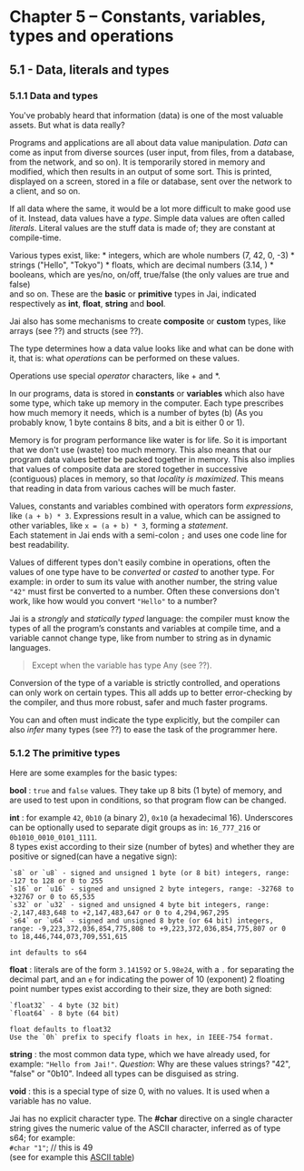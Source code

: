 # Chapter 5 – Constants, variables, types and operations

## 5.1 - Data, literals and types

### 5.1.1 Data and types
You've probably heard that information (data) is one of the most valuable assets. But what is data really? 

Programs and applications are all about data value manipulation. _Data_ can come as input from diverse sources (user input, from files, from a database, from the network, and so on). It is temporarily stored in memory and modified, which then results in an output of some sort. This is printed, displayed on a screen, stored in a file or database, sent over the network to a client, and so on.  

If all data where the same, it would be a lot more difficult to make good use of it. Instead, data values have a _type_. Simple data values are often called _literals_. Literal values are the stuff data is made of; they are constant at compile-time.
  

Various types exist, like:
    * integers, which are whole numbers (7, 42, 0, -3)
    * strings ("Hello", "Tokyo")
    * floats, which are decimal numbers (3.14, )
    * booleans, which are yes/no, on/off, true/false (the only values are true and false)  
and so on. 
These are the **basic** or **primitive** types in Jai, indicated respectively as **int**, **float**, **string** and **bool**. 

Jai also has some mechanisms to create **composite** or **custom** types, like arrays (see ??) and structs (see ??).  

The type determines how a data value looks like and what can be done with it, that is: what _operations_ can be performed on these values.

Operations use special _operator_ characters, like + and *.

In our programs, data is stored in **constants** or **variables** which also have some type, which take up memory in the computer. Each type prescribes how much memory it needs, which is a number of bytes (b) (As you probably know, 1 byte contains 8 bits, and a bit is either 0 or 1).  

Memory is for program performance like water is for life.
So it is important that we don't use (waste) too much memory. This also means that our program data values better be packed together in memory. This also implies that values of composite data are stored together in successive (contiguous) places in memory, so that _locality is maximized_. This means that reading in data from various caches will be much faster.

Values, constants and variables combined with operators form _expressions_, like `(a + b) * 3`. Expressions result in a value, which can be assigned to other variables, like `x = (a + b) * 3`, forming a _statement_.  
Each statement in Jai ends with a semi-colon `;` and uses one code line for best readability.

Values of different types don't easily combine in operations, often the values of one type have to be _converted_ or _casted_ to another type. For example: in order to sum its value with another number, the string value `"42"` must first be converted to a number.
Often these conversions don't work, like how would you convert `"Hello"` to a number?

Jai is a _strongly_ and _statically typed_ language: the compiler must know the types of all the program’s constants and variables at compile time, and a variable cannot change type, like from number to string as in dynamic languages.
> Except when the variable has type Any (see ??).  
 
Conversion of the type of a variable is strictly controlled, and operations can only work on certain types. This all adds up to better error-checking by the compiler, and thus more robust, safer and much faster programs. 

You can and often must indicate the type explicitly, but the compiler can also _infer_ many types (see ??) to ease the task of the programmer here.

### 5.1.2 The primitive types
Here are some examples for the basic types:

**bool** :	`true` and `false` values. They take up 8 bits (1 byte) of memory, and are used to test upon in conditions, so that program flow can be changed.

**int** : for example `42`, `0b10` (a binary 2), `0x10` (a hexadecimal 16). Underscores can be optionally used to separate digit groups as in: `16_777_216` or `0b1010_0010_0101_1111`.  
8 types exist according to their size (number of bytes) and whether they are positive or signed(can have a negative sign):   

	`s8` or `u8` - signed and unsigned 1 byte (or 8 bit) integers, range:  -127 to 128 or 0 to 255
	`s16` or `u16` - signed and unsigned 2 byte integers, range: -32768 to +32767 or 0 to 65,535
	`s32` or `u32` - signed and unsigned 4 byte bit integers, range: -2,147,483,648 to +2,147,483,647 or 0 to 4,294,967,295
	`s64` or `u64` - signed and unsigned 8 byte (or 64 bit) integers, range: -9,223,372,036,854,775,808 to +9,223,372,036,854,775,807 or 0 to 18,446,744,073,709,551,615
	
	int defaults to s64

**float** : literals are of the form `3.141592` or `5.98e24`, with a `.` for separating the decimal part, and an `e` for indicating the power of 10 (exponent)
2 floating point number types exist according to their size, they are both signed:

	`float32` - 4 byte (32 bit) 
	`float64` - 8 byte (64 bit) 

	float defaults to float32  
	Use the `0h` prefix to specify floats in hex, in IEEE-754 format. 

**string** : the most common data type, which we have already used, for example: `"Hello from Jai!"`. 
_Question_: Why are these values strings?  "42", "false" or "0b10".
Indeed all types can be disguised as string.

**void** : this is a special type of size 0, with no values. It is used when a variable has no value.

Jai has no explicit character type. The **#char** directive on a single character string gives the numeric value of the ASCII character, inferred as of type s64; for example:		
    `#char "1"`; // this is 49  
(see for example this [ASCII table](https://www.rapidtables.com/code/text/ascii-table.html))


